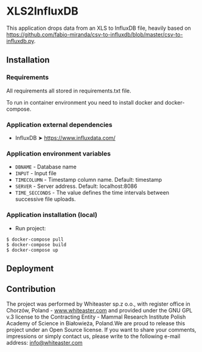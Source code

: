 # XLS2InfluxDB
This application drops data from an XLS to InfluxDB file, heavily based on https://github.com/fabio-miranda/csv-to-influxdb/blob/master/csv-to-influxdb.py.

## Installation

### Requirements
All requirements all stored in requirements.txt file.

To run in container environment you need to install docker and docker-compose.

### Application external dependencies
- InfluxDB ➤ https://www.influxdata.com/

### Application environment variables
- ``DBNAME`` - Database name
- ``INPUT`` - Input file
- ``TIMECOLUMN`` - Timestamp column name. Default: timestamp
- ``SERVER`` - Server address. Default: localhost:8086
- ``TIME_SECCONDS`` - The value defines the time intervals between successive file uploads.

### Application installation (local)

- Run project:
```
$ docker-compose pull
$ docker-compose build
$ docker-compose up
```

## Deployment

## Contribution
The project was performed by Whiteaster sp.z o.o., with register office in Chorzów, Poland - www.whiteaster.com and provided under the GNU GPL v.3 license to the Contracting Entity - Mammal Research Institute Polish Academy of Science in Białowieża, Poland.We are proud to release this project under an Open Source license. If you want to share your comments, impressions or simply contact us, please write to the following e-mail address: info@whiteaster.com